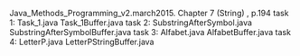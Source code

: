 Java_Methods_Programming_v2.march2015.
Chapter 7 (String) , p.194
task 1:
    Task_1.java
    Task_1Buffer.java
task 2:
    SubstringAfterSymbol.java
    SubstringAfterSymbolBuffer.java
task 3:
    Alfabet.java
    AlfabetBuffer.java
task 4:
    LetterP.java
    LetterPStringBuffer.java